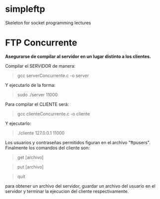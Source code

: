 # simpleftp
Skeleton for socket programming lectures

# FTP Concurrente
**Asegurarse de compilar al servidor en un lugar distinto a los clientes.**

Compilar el SERVIDOR de manera:
> gcc serverConcurrente.c -o server

Y ejecutarlo de la forma:
> sudo ./server 11000

Para compilar el CLIENTE será:
> gcc clienteConcurrente.c -o cliente

Y ejecutarlo:
> ./cliente 127.0.0.1 11000

Los usuarios y contraseñas permitidos figuran en el archivo "ftpusers".
Finalmente los comandos del cliente son:
> get [archivo]

> put [archivo]

> quit

para obtener un archivo del servidor, guardar un archivo del usuario en el servidor y terminar la ejecucion del cliente respectivamente.
